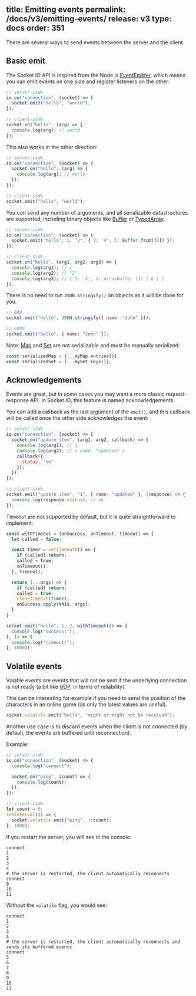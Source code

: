 title: Emitting events
permalink: /docs/v3/emitting-events/
release: v3
type: docs
order: 351
---

There are several ways to send events between the server and the client.

## Basic emit

The Socket.IO API is inspired from the Node.js [EventEmitter](https://nodejs.org/docs/latest/api/events.html#events_events), which means you can emit events on one side and register listeners on the other:

```js
// server-side
io.on("connection", (socket) => {
  socket.emit("hello", "world");
});

// client-side
socket.on("hello", (arg) => {
  console.log(arg); // world
});
```

This also works in the other direction:

```js
// server-side
io.on("connection", (socket) => {
  socket.on("hello", (arg) => {
    console.log(arg); // world
  });
});

// client-side
socket.emit("hello", "world");
```

You can send any number of arguments, and all serializable datastructures are supported, including binary objects like [Buffer](https://nodejs.org/docs/latest/api/buffer.html#buffer_buffer) or [TypedArray](https://developer.mozilla.org/en-US/docs/Web/JavaScript/Reference/Global_Objects/TypedArray).

```js
// server-side
io.on("connection", (socket) => {
  socket.emit("hello", 1, "2", { 3: '4', 5: Buffer.from([6]) });
});

// client-side
socket.on("hello", (arg1, arg2, arg3) => {
  console.log(arg1); // 1
  console.log(arg2); // "2"
  console.log(arg3); // { 3: '4', 5: ArrayBuffer (1) [ 6 ] }
});
```

There is no need to run `JSON.stringify()` on objects as it will be done for you.

```js
// BAD
socket.emit("hello", JSON.stringify({ name: "John" }));

// GOOD
socket.emit("hello", { name: "John" });
```

Note: [Map](https://developer.mozilla.org/en-US/docs/Web/JavaScript/Reference/Global_Objects/Map) and [Set](https://developer.mozilla.org/en-US/docs/Web/JavaScript/Reference/Global_Objects/Set) are not serializable and must be manually serialized:

```js
const serializedMap = [...myMap.entries()];
const serializedSet = [...mySet.keys()];
```

## Acknowledgements

Events are great, but in some cases you may want a more classic request-response API. In Socket.IO, this feature is named acknowledgements.

You can add a callback as the last argument of the `emit()`, and this callback will be called once the other side acknowledges the event:

```js
// server-side
io.on("connection", (socket) => {
  socket.on("update item", (arg1, arg2, callback) => {
    console.log(arg1); // 1
    console.log(arg2); // { name: "updated" }
    callback({
      status: "ok"
    });
  });
});

// client-side
socket.emit("update item", "1", { name: "updated" }, (response) => {
  console.log(response.status); // ok
});
```

Timeout are not supported by default, but it is quite straightforward to implement:

```js
const withTimeout = (onSuccess, onTimeout, timeout) => {
  let called = false;

  const timer = setTimeout(() => {
    if (called) return;
    called = true;
    onTimeout();
  }, timeout);

  return (...args) => {
    if (called) return;
    called = true;
    clearTimeout(timer);
    onSuccess.apply(this, args);
  }
}

socket.emit("hello", 1, 2, withTimeout(() => {
  console.log("success!");
}, () => {
  console.log("timeout!");
}, 1000));
```

## Volatile events

Volatile events are events that will not be sent if the underlying connection is not ready (a bit like [UDP](https://fr.wikipedia.org/wiki/User_Datagram_Protocol), in terms of reliability).

This can be interesting for example if you need to send the position of the characters in an online game (as only the latest values are useful).

```js
socket.volatile.emit("hello", "might or might not be received");
```

Another use case is to discard events when the client is not connected (by default, the events are buffered until reconnection).

Example:

```js
// server-side
io.on("connection", (socket) => {
  console.log("connect");

  socket.on("ping", (count) => {
    console.log(count);
  });
});

// client-side
let count = 0;
setInterval(() => {
  socket.volatile.emit("ping", ++count);
}, 1000);
```

If you restart the server, you will see in the console:

```
connect
1
2
3
4
# the server is restarted, the client automatically reconnects
connect
9
10
11
```

Without the `volatile` flag, you would see:

```
connect
1
2
3
4
# the server is restarted, the client automatically reconnects and sends its buffered events
connect
5
6
7
8
9
10
11
```
